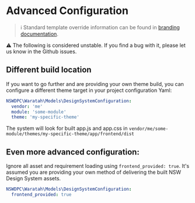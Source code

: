 # Advanced Configuration

> ℹ️ Standard template override information can be found in [branding documentation](./100_branding.md).

:warning: The following is considered unstable. If you find a bug with it, please let us know in the Github issues.

## Different build location

If you want to go further and are providing your own theme build, you can configure a different theme target in your project configuration Yaml:

```yaml
NSWDPC\Waratah\Models\DesignSystemConfiguration:
  vendor: 'me'
  module: 'some-module'
  theme: 'my-specific-theme'
```

The system will look for built app.js and app.css in `vendor/me/some-module/themes/my-specific-theme/app/frontend/dist`

## Even more advanced configuration:
 
Ignore all asset and requirement loading using `frontend_provided: true`. It's assumed you are providing your own method of delivering the built NSW Design System assets.

```yaml
NSWDPC\Waratah\Models\DesignSystemConfiguration:
  frontend_provided: true
```

